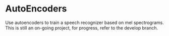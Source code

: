 # AutoEncoders

Use autoencoders to train a speech recognizer based on mel spectrograms. This is still an on-going project, for progress, refer to the develop branch.
